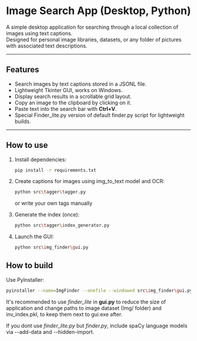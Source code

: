 # Image Search App (Desktop, Python)

A simple desktop application for searching through a local collection of images using text captions.  
Designed for personal image libraries, datasets, or any folder of pictures with associated text descriptions.

---

## Features

- Search images by text captions stored in a JSONL file.  
- Lightweight Tkinter GUI, works on Windows.
- Display search results in a scrollable grid layout.  
- Copy an image to the clipboard by clicking on it.  
- Paste text into the search bar with **Ctrl+V**.  
- Special Finder_lite.py version of default finder.py script for lightweight builds.

---

## How to use

1. Install dependencies:
    ```bash
    pip install -r requirements.txt
    ```

2. Create captions for images using img_to_text model and OCR:
    ```bash
    python src\tagger\tagger.py
    ```

    or write your own tags manually

3. Generate the index (once):
    ```bash
    python src\tagger\index_generator.py
    ```

4. Launch the GUI:
    ```bash
    python src\img_finder\gui.py
    ```

## How to build
Use PyInstaller:

```bash
pyinstaller --name=ImgFinder --onefile --windowed src\img_finder\gui.py
```

It's recommended to use *finder_lite* in **gui.py** to reduce the size of application and change paths to image dataset (Img/ folder) and inv_index.pkl, to keep them next to gui.exe after.

If you dont use *finder_lite.py* but *finder.py*, include spaCy language models via --add-data and --hidden-import.
